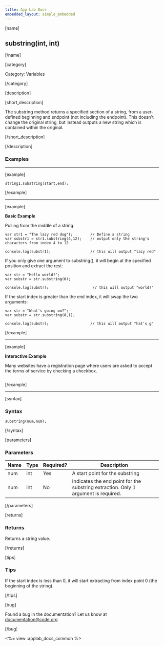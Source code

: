 ```yaml
---
title: App Lab Docs
embedded_layout: simple_embedded
---
```


[name]

## substring(int, int)

[/name]


[category]

Category: Variables

[/category]

[description]

[short_description]

The substring method returns a specified section of a string, from a user-defined beginning and endpoint (not including the endpoint). This doesn't change the original string, but instead outputs a new string which is contained within the original.

[/short_description]

[/description]

### Examples
____________________________________________________

[example]



```
string1.substring(start,end);
```

[/example]

____________________________________________________

[example]

**Basic Example**

Pulling from the middle of a string:


```
var str1 = "The lazy red dog");        // Define a string
var substr1 = str1.substring(4,12);    // output only the string's characters from index 4 to 12

console.log(substr1);                  // this will output "lazy red"
```

If you only give one argument to substring(), it will begin at the specified position and extract the rest:


```
var str = "Hello world!";
var substr = str.substring(6);

console.log(substr);                    // this will output "world!"

```

If the start index is greater than the end index, it will swap the two arguments:


```
var str = "What's going on?";
var substr = str.substring(8,1);

console.log(substr);                   // this will output "hat's g"

```

[/example]

____________________________________________________

[example]

**Interactive Example**

Many websites have a registration page where users are asked to accept the terms of service by checking a checkbox.


```

```


[/example]

____________________________________________________


[syntax]

### Syntax

```
substring(num,num);
```

[/syntax]

[parameters]

### Parameters

| Name  | Type | Required? | Description |
|-----------------|------|-----------|-------------|
| num | int | Yes | A start point for the substring  |
| num | int | No | Indicates the end point for the substring extraction. Only 1 argument is required.  |

[/parameters]

[returns]

### Returns
Returns a string value.

[/returns]

[tips]

### Tips

If the start index is less than 0, it will start extracting from index point 0 (the beginning of the string).

[/tips]

[bug]

Found a bug in the documentation? Let us know at documentation@code.org

[/bug]

<%= view :applab_docs_common %>
